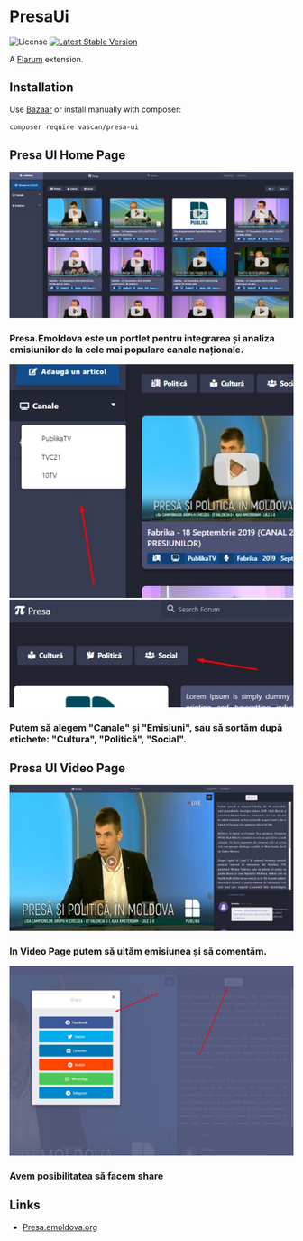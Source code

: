 # PresaUi

![License](https://img.shields.io/badge/license-MIT-blue.svg) [![Latest Stable Version](https://img.shields.io/packagist/v/vascan/presa-ui.svg)](https://packagist.org/packages/vascan/presa-ui)

A [Flarum](http://flarum.org) extension. 

## Installation

Use [Bazaar](https://discuss.flarum.org/d/5151-flagrow-bazaar-the-extension-marketplace) or install manually with composer:

```sh
composer require vascan/presa-ui
```

## Presa UI Home Page

![Home page!](/resources/images_readme/home.jpg "Home page")

### Presa.Emoldova este un portlet pentru integrarea și analiza emisiunilor de la cele mai populare canale naționale.

![canale!](/resources/images_readme/canale.jpg "canale")
![sortare!](/resources/images_readme/sortare.jpg "sortare")

### Putem să alegem "Canale" și "Emisiuni", sau să sortăm după etichete: "Cultura", "Politică", "Social".

## Presa UI Video Page

![video page!](/resources/images_readme/video.jpg "video page")

### In Video Page putem să uităm emisiunea și să comentăm.

![share!](/resources/images_readme/share.jpg "share")

### Avem posibilitatea să facem share

## Links

- [Presa.emoldova.org](https://presa.emoldova.org/)
